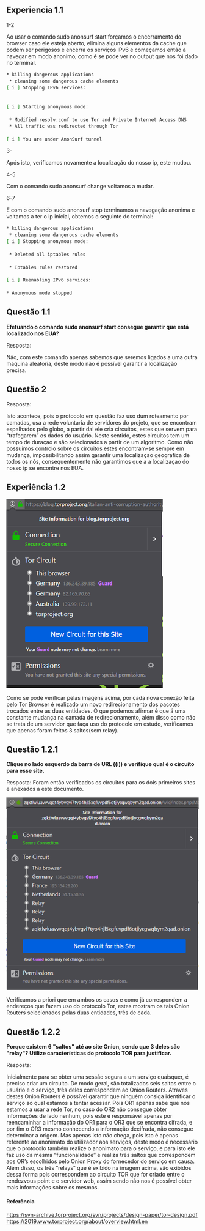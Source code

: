 ## Experiencia 1.1

1-2

Ao usar o comando sudo anonsurf start forçamos o encerramento do browser caso ele esteja aberto, elimina alguns elementos da cache que podem ser perigosos e encerra os serviços IPv6 e começamos então a navegar em modo anonimo, como é se pode ver no output que nos foi dado no terminal.

```bash
* killing dangerous applications
 * cleaning some dangerous cache elements
[ i ] Stopping IPv6 services:


[ i ] Starting anonymous mode:

 * Modified resolv.conf to use Tor and Private Internet Access DNS
 * All traffic was redirected through Tor

[ i ] You are under AnonSurf tunnel
```

3-

Após isto, verificamos novamente a localização do nosso ip, este mudou.

4-5

Com o comando sudo anonsurf change voltamos a mudar.

6-7

E com o comando sudo anonsurf stop terminamos a navegação anonima e voltamos a ter o ip inicial, obtemos o seguinte do terminal:

```bash
* killing dangerous applications
 * cleaning some dangerous cache elements
[ i ] Stopping anonymous mode:

 * Deleted all iptables rules

 * Iptables rules restored

[ i ] Reenabling IPv6 services:

* Anonymous mode stopped
```



## Questão 1.1

**Efetuando o comando sudo anonsurf start consegue garantir que está localizado nos EUA?**

Resposta:

Não, com este comando apenas sabemos que seremos ligados a uma outra maquina aleatoria, deste modo não é possível garantir a localização precisa.



## Questão 2

Resposta:

Isto acontece, pois o protocolo em questão faz uso dum roteamento por camadas, usa a rede voluntaria de servidores do projeto, que se encontram espalhados pelo globo, a partir dai ele cria circuitos, estes que servem para “trafegarem” os dados do usuário. Neste sentido, estes circuitos tem um tempo de duraçao e são selecionados a partir de um algoritmo. 
Como não possuimos controlo sobre os circuitos estes encontram-se sempre em mudança, impossibilitando assim garantir uma localizaçao geografica de todos os nós, consequentemente não garantimos que a a localizaçao do nosso ip se encontre nos EUA.


## Experiência 1.2

![ex12](Imagens/ex12.png)

Como se pode verificar pelas imagens acima, por cada nova conexão feita pelo Tor Browser é realizado um novo redirecionamento dos pacotes trocados entre as duas entidades. O que podemos afirmar é que á uma constante mudança na camada de redirecionamento, além disso como não se trata de um servidor que faça uso do protocolo em estudo, verificamos que apenas foram feitos 3 saltos(sem relay). 


## Questão 1.2.1

**Clique no lado esquerdo da barra de URL ((i)) e verifique qual é o circuito para esse site.**

Resposta:
Foram então verificados os circuitos para os dois primeiros sites e anexados a este documento.

![q121](Imagens/q121.png)


Verificamos a priori que em ambos os casos e como já correspondem a endereços que fazem uso do protocolo Tor, estes mostram os tais Onion Routers selecionados pelas duas entidades, três de cada.


## Questão 1.2.2

**Porque existem 6 "saltos" até ao site Onion, sendo que 3 deles são "relay"? Utilize características do protocolo TOR para justificar.**

Resposta:

Inicialmente para se obter uma sessão segura a um serviço quaisquer, é preciso criar um circuito. De modo geral, são totalizados seis saltos entre o usuário e o serviço, três deles correspondem ao Onion Routers. Atraves destes Onion Routers é possível garantir que ninguém consiga identificar o serviço ao qual estamos a tentar acessar. Pois OR1 apenas sabe que nós estamos a usar a rede Tor, no caso do OR2 não consegue obter informações de lado nenhum, pois este é responsável apenas por reencaminhar a informação do OR1 para o OR3 que se encontra cifrada, e por fim o OR3 mesmo conhecendo a informação decifrada, não consegue determinar a origem. Mas apenas isto não chega, pois isto é apenas referente ao anonimato do utilizador aos serviços, deste modo é necessário que o protocolo também realize o anonimato para o serviço, e para isto ele faz uso da mesma “funcionalidade” e realiza três saltos que correspondem aos OR’s escolhidos pelo Onion Proxy do fornecedor do serviço em causa.
Além disso, os três “relays” que é exibido na imagem acima, são exibidos dessa forma pois correspondem ao circuito TOR que for criado entre o rendezvous point e o servidor web, assim sendo não nos é possível obter mais informações sobre os mesmos.

#### Referência

https://svn-archive.torproject.org/svn/projects/design-paper/tor-design.pdf 
https://2019.www.torproject.org/about/overview.html.en
